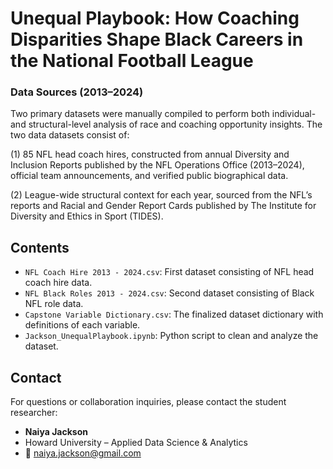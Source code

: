 # Unequal Playbook: How Coaching Disparities Shape Black Careers in the National Football League

### Data Sources (2013–2024)

Two primary datasets were manually compiled to perform both individual- and structural-level analysis of race and coaching opportunity insights. The two data datasets consist of:

(1) 85 NFL head coach hires, constructed from annual Diversity and Inclusion Reports published by the NFL Operations Office (2013–2024), official team announcements, and verified public biographical data.

(2) League-wide structural context for each year, sourced from the NFL’s reports and Racial and Gender Report Cards published by The Institute for Diversity and Ethics in Sport (TIDES).

## Contents
- `NFL Coach Hire 2013 - 2024.csv`: First dataset consisting of NFL head coach hire data.
- `NFL Black Roles 2013 - 2024.csv`: Second dataset consisting of Black NFL role data. 
- `Capstone Variable Dictionary.csv`: The finalized dataset dictionary with definitions of each variable.
- `Jackson_UnequalPlaybook.ipynb`: Python script to clean and analyze the dataset.


## Contact

For questions or collaboration inquiries, please contact the student researcher:
- **Naiya Jackson**
- Howard University – Applied Data Science & Analytics
- 📧 naiya.jackson@gmail.com
